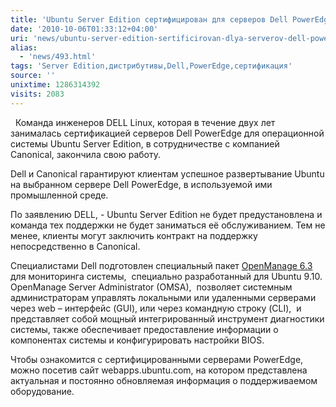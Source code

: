 ```yaml
---
title: 'Ubuntu Server Edition сертифицирован для серверов Dell PowerEdge'
date: '2010-10-06T01:33:12+04:00'
uri: 'news/ubuntu-server-edition-sertificirovan-dlya-serverov-dell-poweredge'
alias: 
  - 'news/493.html'
tags: 'Server Edition,дистрибутивы,Dell,PowerEdge,сертификация'
source: ''
unixtime: 1286314392
visits: 2083
---
```

  Команда инженеров DELL Linux, которая в течение двух лет занималась сертификацией серверов Dell PowerEdge для операционной системы Ubuntu Server Edition, в сотрудничестве с компанией Canonical, закончила свою работу. 

Dell и Canonical гарантируют клиентам успешное развертывание Ubuntu на выбранном сервере Dell PowerEdge, в используемой ими промышленной среде. 

По заявлению DELL, - Ubuntu Server Edition не будет предустановлена и команда тех поддержки не будет заниматься её обслуживанием. Тем не менее, клиенты могут заключить контракт на поддержку непосредственно в Canonical. 

Специалистами Dell подготовлен специальный пакет [OpenManage 6.3](news/podderjka-dell-openmanage-6-3-v-ubuntu) для мониторинга системы,  специально разработанный для Ubuntu 9.10. OpenManage Server Administrator (OMSA),  позволяет системным администраторам управлять локальными или удаленными серверами через web – интерфейс (GUI), или через командную строку (CLI),  и представляет собой мощный интегрированный инструмент диагностики системы, также обеспечивает предоставление информации о компонентах системы и конфигурировать настройки BIOS.

Чтобы ознакомится с сертифицированными серверами PowerEdge, можно посетив сайт webapps.ubuntu.com, на котором представлена актуальная и постоянно обновляемая информация о поддерживаемом оборудование.
